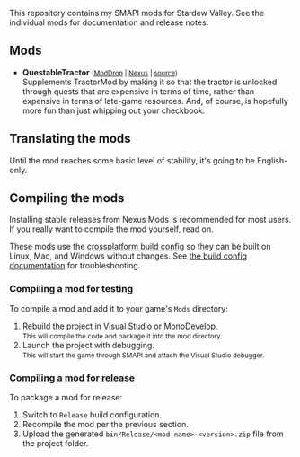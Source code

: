﻿This repository contains my SMAPI mods for Stardew Valley. See the individual mods for
documentation and release notes.

## Mods
* **QuestableTractor** <small>([ModDrop](https://www.moddrop.com/stardew-valley/mods/todo) | [Nexus](https://www.nexusmods.com/stardewvalley/mods/todo) | [source](Automate))</small>  
  Supplements TractorMod by making it so that the tractor is unlocked through quests that are expensive in
  terms of time, rather than expensive in terms of late-game resources.  And, of course, is hopefully
  more fun than just whipping out your checkbook.

## Translating the mods
Until the mod reaches some basic level of stability, it's going to be English-only.

## Compiling the mods
Installing stable releases from Nexus Mods is recommended for most users. If you really want to
compile the mod yourself, read on.

These mods use the [crossplatform build config](https://www.nuget.org/packages/Pathoschild.Stardew.ModBuildConfig)
so they can be built on Linux, Mac, and Windows without changes. See [the build config documentation](https://www.nuget.org/packages/Pathoschild.Stardew.ModBuildConfig)
for troubleshooting.

### Compiling a mod for testing
To compile a mod and add it to your game's `Mods` directory:

1. Rebuild the project in [Visual Studio](https://www.visualstudio.com/vs/community/) or [MonoDevelop](https://www.monodevelop.com/).  
   <small>This will compile the code and package it into the mod directory.</small>
2. Launch the project with debugging.  
   <small>This will start the game through SMAPI and attach the Visual Studio debugger.</small>

### Compiling a mod for release
To package a mod for release:

1. Switch to `Release` build configuration.
2. Recompile the mod per the previous section.
3. Upload the generated `bin/Release/<mod name>-<version>.zip` file from the project folder.
